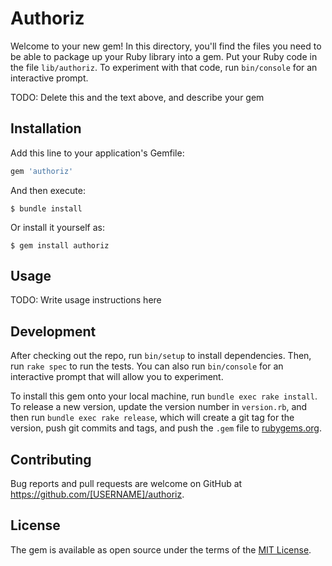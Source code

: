 # Authoriz

Welcome to your new gem! In this directory, you'll find the files you need to be able to package up your Ruby library into a gem. Put your Ruby code in the file `lib/authoriz`. To experiment with that code, run `bin/console` for an interactive prompt.

TODO: Delete this and the text above, and describe your gem

## Installation

Add this line to your application's Gemfile:

```ruby
gem 'authoriz'
```

And then execute:

    $ bundle install

Or install it yourself as:

    $ gem install authoriz

## Usage

TODO: Write usage instructions here

## Development

After checking out the repo, run `bin/setup` to install dependencies. Then, run `rake spec` to run the tests. You can also run `bin/console` for an interactive prompt that will allow you to experiment.

To install this gem onto your local machine, run `bundle exec rake install`. To release a new version, update the version number in `version.rb`, and then run `bundle exec rake release`, which will create a git tag for the version, push git commits and tags, and push the `.gem` file to [rubygems.org](https://rubygems.org).

## Contributing

Bug reports and pull requests are welcome on GitHub at https://github.com/[USERNAME]/authoriz.


## License

The gem is available as open source under the terms of the [MIT License](https://opensource.org/licenses/MIT).
